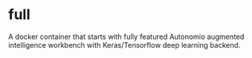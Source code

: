 # full
A docker container that starts with fully featured Autonomio augmented intelligence workbench with Keras/Tensorflow deep learning backend.
